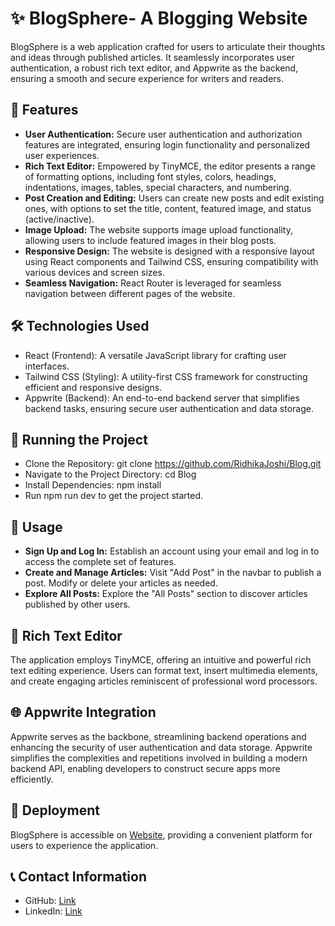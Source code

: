 # ✨ BlogSphere- A Blogging Website

BlogSphere is a web application crafted for users to articulate their thoughts and ideas through published articles. It seamlessly incorporates user authentication, a robust rich text editor, and Appwrite as the backend, ensuring a smooth and secure experience for writers and readers.

## 🚀 Features

- **User Authentication:** Secure user authentication and authorization features are integrated, ensuring login functionality and personalized user experiences.
- **Rich Text Editor:** Empowered by TinyMCE, the editor presents a range of formatting options, including font styles, colors, headings, indentations, images, tables, special characters, and numbering.
- **Post Creation and Editing:** Users can create new posts and edit existing ones, with options to set the title, content, featured image, and status (active/inactive).
- **Image Upload:** The website supports image upload functionality, allowing users to include featured images in their blog posts.
- **Responsive Design:** The website is designed with a responsive layout using React components and Tailwind CSS, ensuring compatibility with various devices and screen sizes.
- **Seamless Navigation:** React Router is leveraged for seamless navigation between different pages of the website.

## 🛠️ Technologies Used

- React (Frontend): A versatile JavaScript library for crafting user interfaces.
- Tailwind CSS (Styling): A utility-first CSS framework for constructing efficient and responsive designs.
- Appwrite (Backend): An end-to-end backend server that simplifies backend tasks, ensuring secure user authentication and data storage.

## 🚦 Running the Project

- Clone the Repository: git clone https://github.com/RidhikaJoshi/Blog.git
- Navigate to the Project Directory: cd Blog
- Install Dependencies: npm install
- Run npm run dev to get the project started.

## 🌟 Usage

- **Sign Up and Log In:** Establish an account using your email and log in to access the complete set of features.
- **Create and Manage Articles:** Visit "Add Post" in the navbar to publish a post. Modify or delete your articles as needed.
- **Explore All Posts:** Explore the "All Posts" section to discover articles published by other users.

## 📝 Rich Text Editor

The application employs TinyMCE, offering an intuitive and powerful rich text editing experience. Users can format text, insert multimedia elements, and create engaging articles reminiscent of professional word processors.

  ## 🌐 Appwrite Integration

Appwrite serves as the backbone, streamlining backend operations and enhancing the security of user authentication and data storage. Appwrite simplifies the complexities and repetitions involved in building a modern backend API, enabling developers to construct secure apps more efficiently.

## 🚀 Deployment

BlogSphere is accessible on  [Website](https://ridhikajoshi-blogs.netlify.app/), providing a convenient platform for users to experience the application.

## 📞 Contact Information
- GitHub:  [Link](https://github.com/RidhikaJoshi)
- LinkedIn:  [Link](https://www.linkedin.com/in/ridhika-joshi-069164221/)

